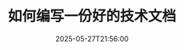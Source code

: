 ---
date: 2025-05-27T21:56:00
title: 如何编写一份好的技术文档
keywords: ["技术文档"]
featured: true
summary: "技术文档"
---